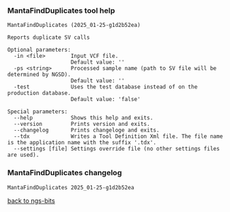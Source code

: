### MantaFindDuplicates tool help
	MantaFindDuplicates (2025_01-25-g1d2b52ea)
	
	Reports duplicate SV calls
	
	Optional parameters:
	  -in <file>        Input VCF file.
	                    Default value: ''
	  -ps <string>      Processed sample name (path to SV file will be determined by NGSD).
	                    Default value: ''
	  -test             Uses the test database instead of on the production database.
	                    Default value: 'false'
	
	Special parameters:
	  --help            Shows this help and exits.
	  --version         Prints version and exits.
	  --changelog       Prints changeloge and exits.
	  --tdx             Writes a Tool Definition Xml file. The file name is the application name with the suffix '.tdx'.
	  --settings [file] Settings override file (no other settings files are used).
	
### MantaFindDuplicates changelog
	MantaFindDuplicates 2025_01-25-g1d2b52ea
	
[back to ngs-bits](https://github.com/imgag/ngs-bits)